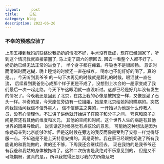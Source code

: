```yaml
---
layout:     post
title:     日记
category: blog
description: 2022-06-26
---
```


### 不幸的预感应验了

上周五接到我妈的联络说我奶奶的情况不好，手术没有做成，现在已经回家了，听到这个情况我就直接蒙圈了, 马上定了周六的票回去. 回去一看整个人都不好了。奶奶她已经无法正常的进食了， 半个身子都在瘫着。呼吸也不是很顺畅。 意识时而清晰时而迷糊，晚上睡觉的时候还一直在喊疼。 喝水也不能好好的喝了。真的是。。。今天听到我爷爷 的一句下次再见的时候就是葬礼的时候，眼泪就一直在流， 后续看到我爸伤心成那个样子更是不成了。没想到上次会的一趟家变成了我们最后一次一起走路。今天下午这眼泪就一直没听过。这都已经是好几年没有发生的情况了。今晚我还是回到了北京，在路上我的心像是被掏空一样，又像是灌了石头一样。神奇的是，今天座位旁边有一位姐姐，她是来北京给她妈妈瞧病的。突然向我搭话问我信不信外星人， 信不信佛主之类的，一开始以为他是什么传教人员，没有心情理他。不过讲了讲他就开始讲了在原子和分子之间， 夸克和原子之间是否还有其他的维度和次元， 其他的空间和时间。这个世界人生的病是有其他世界的因果导致的。 说实话这时候感觉有点弦论的意思， 可能她这种想法是因为像她母亲到北京能够治好。但是这时候在旁边的我反而像是受到了安慰一样觉得舒服一点。不知道是不是上天特意安排的。真是奇妙。我在家已经跟奶奶说了所有我能说的和我能做的，做的还不够，下周我还会继续回去。 现在我怕的是我爷爷还有我爸和我姑的身体被拖垮了。这种二次伤害是我绝对不乐意见到的， 但是又不可能期盼，这真的是。。所以我觉得还是尽我的力所能及吧


